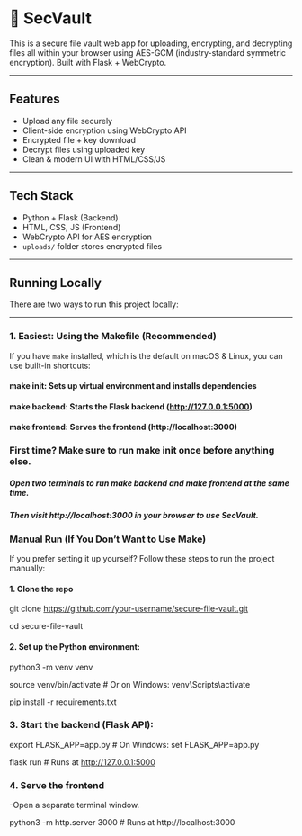 # 🔐 SecVault

This is a secure file vault web app for uploading, encrypting, and decrypting files all within your browser using AES-GCM (industry-standard symmetric encryption). Built with Flask + WebCrypto.

---

## Features

- Upload any file securely
- Client-side encryption using WebCrypto API
- Encrypted file + key download
- Decrypt files using uploaded key
- Clean & modern UI with HTML/CSS/JS

---

## Tech Stack

- Python + Flask (Backend)
- HTML, CSS, JS (Frontend)
- WebCrypto API for AES encryption
- `uploads/` folder stores encrypted files

---

## Running Locally

There are two ways to run this project locally:

---

### 1. Easiest: Using the Makefile (Recommended)

If you have `make` installed, which is the default on macOS & Linux, you can use built-in shortcuts:

#### make init: Sets up virtual environment and installs dependencies

#### make backend: Starts the Flask backend (http://127.0.0.1:5000)

#### make frontend: Serves the frontend (http://localhost:3000)

### First time? Make sure to run make init once before anything else.
 ##### Open two terminals to run make backend and make frontend at the same time.
 ##### Then visit http://localhost:3000 in your browser to use SecVault.

 ### Manual Run (If You Don’t Want to Use Make)

If you prefer setting it up yourself? Follow these steps to run the project manually:

#### 1. Clone the repo

git clone https://github.com/your-username/secure-file-vault.git

cd secure-file-vault

#### 2. Set up the Python environment:

python3 -m venv venv

source venv/bin/activate           # Or on Windows: venv\Scripts\activate

pip install -r requirements.txt

### 3. Start the backend (Flask API): 
export FLASK_APP=app.py           # On Windows: set FLASK_APP=app.py

flask run                         # Runs at http://127.0.0.1:5000

### 4. Serve the frontend
-Open a separate terminal window. 

python3 -m http.server 3000       # Runs at http://localhost:3000





